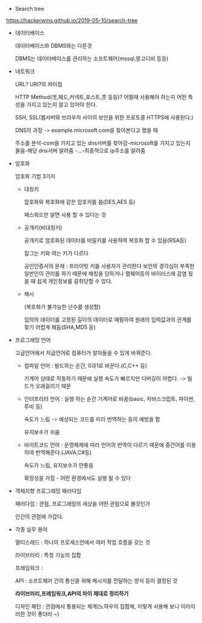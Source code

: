 - Search tree 

https://hackerwins.github.io/2019-05-10/search-tree



- 데이터베이스

  데이터베이스와 DBMS와는 다른것

  DBMS는 데이터베이스를 관리하는 소프트웨어(mssql,몽고디비 등등)

- 네트워크

  URL? URI?의 차이점

  HTTP Method(겟,헤드,커넥트,포스트,풋 등등)? 어떨때 사용해야 하는지 어떤 특성을 가지고 있는지 알고 있어야 한다.

  SSH, SSL(웹서버와 브라우저 사이의 보안을 위한 프로토콜 HTTPS에 사용된다.)

  DNS의 과정 -> example.microsoft.com을 찾아본다고 했을 때

  주소를 분석-com을 가지고 있는 dns서버를 찾아감-microsoft를 가지고 있는지 물음-해당 dns서버 알려줌 -…-최종적으로 ip주소를 알려줌

- 암호화

  암호화 기법 3가지

  - 대칭키

    암호화와 복호화에 같은 암호키를 씀(DES,AES 등)

    패스워드만 알면 사용 할 수 있다는 것

  - 공개키(비대칭키)

    공개키로 암호화된 데이터를 비밀키를 사용하여 복호화 할 수 있음(RSA등)

    잠그는 키와 여는 키가 다르다 

    공인인증서의 문제 : 프라이빗 키를 사용자가 관리한다 보안의 경각심이 부족한 일반인이 관리를 하기 때문에 해킹을 당하거나 멀웨어등의 바이러스에 감염 됬을 때 쉽게 개인정보를 갈취당할 수 있다.

  - 해시

    (복호화가 불가능한 난수를 생성함)

    임의의 데이터를 고정된 길이의 데이터로 매핑하여 원래의 입력값과의 관계를 찾기 어렵게 해둠(SHA,MD5 등)

- 프로그래밍 언어

  고급언어에서 저급언어로 컴퓨터가 알아들을 수 있게 바꿔준다.

  - 컴파일 언어 : 빌드하는 순간, 0과1로 바꾼다.(C,C++ 등)

    기계어 상태로 작동하기 때문에 실행 속도가 빠르지만 디버깅이 어렵다. -> 빌드가 오래걸리기 때문

  - 인터프리터 언어 : 실행 하는 순간 기계어로 바꿈(basic, 자바스크립트, 파이썬, 루비 등)

    속도가 느림 -> 예상되는 코드를 미리 번역하는 등의 예방을 함

    유지보수가 쉬움

  - 바이트코드 언어 :  운영체제에 따라 언어의 번역이 다르기 때문에 중간어를 이용하여 번역해준다.(JAVA,C#등)

    속도가 느림, 유지보수가 안좋음

    확장성을 가짐 - 어떤 환경에서도 실행 될 수 있다

- 객체지향 프로그래밍 패러다임

  패러다임 : 관점, 프로그래밍의 세상을 어떤 관점으로 볼것인가 

  인간의 관점에 가깝다.

- 각종 실무 용어 

  멀티스레드 : 하나의 프로세스안에서 여러 작업 흐름을 갖는 것

  라이브러리 : 특정 기능의 집합

  프레임워크 : 

  API : 소프트웨어 간의 통신을 위해 메시지를 전달하는 방식 등이 결정된 것

  **라이브러리,프레임워크,API의 차이 제대로 정리하기**

  디자인 패턴 : 관점에서 통용되는 체계(노하우의 집합체, 이렇게 사용해 보니 이러이러한 것이 좋더라 ~)
